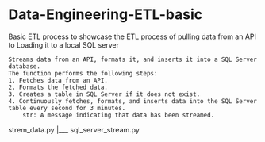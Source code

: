 # Data-Engineering-ETL-basic
Basic ETL process to showcase the ETL process of pulling data from an API to Loading it to a local SQL server

    Streams data from an API, formats it, and inserts it into a SQL Server database.
    The function performs the following steps:
    1. Fetches data from an API.
    2. Formats the fetched data.
    3. Creates a table in SQL Server if it does not exist.
    4. Continuously fetches, formats, and inserts data into the SQL Server table every second for 3 minutes.
        str: A message indicating that data has been streamed.

strem_data.py
   |___ sql_server_stream.py

